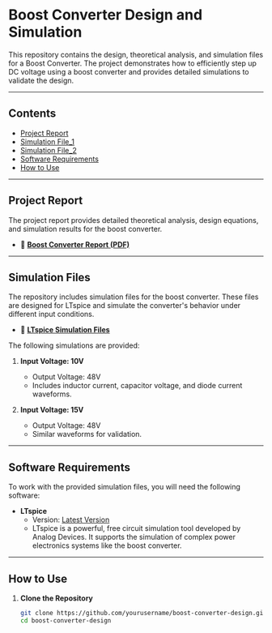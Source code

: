 # Boost Converter Design and Simulation

This repository contains the design, theoretical analysis, and simulation files for a Boost Converter. The project demonstrates how to efficiently step up DC voltage using a boost converter and provides detailed simulations to validate the design.

---

## **Contents**
- [Project Report](https://github.com/HemakanthNatkunaraja/Boost-Converter-Desing/blob/main/Boost%20converter%20design.pdf)
- [Simulation File_1](https://github.com/HemakanthNatkunaraja/Boost-Converter-Desing/blob/main/project_10Vsupply.asc)
- [Simulation File_2](https://github.com/HemakanthNatkunaraja/Boost-Converter-Desing/blob/main/project_15Vsupply.asc)
- [Software Requirements](#software-requirements)
- [How to Use](#how-to-use)

---

## **Project Report**
The project report provides detailed theoretical analysis, design equations, and simulation results for the boost converter.

- 📄 **[Boost Converter Report (PDF)](link-to-pdf-file)**

---

## **Simulation Files**
The repository includes simulation files for the boost converter. These files are designed for LTspice and simulate the converter's behavior under different input conditions.

- 📁 **[LTspice Simulation Files](link-to-simulation-folder)**

The following simulations are provided:
1. **Input Voltage: 10V**  
   - Output Voltage: 48V  
   - Includes inductor current, capacitor voltage, and diode current waveforms.

2. **Input Voltage: 15V**  
   - Output Voltage: 48V  
   - Similar waveforms for validation.

---

## **Software Requirements**

To work with the provided simulation files, you will need the following software:

- **LTspice**
  - Version: [Latest Version](https://www.analog.com/en/design-center/design-tools-and-calculators/ltspice-simulator.html)
  - LTspice is a powerful, free circuit simulation tool developed by Analog Devices. It supports the simulation of complex power electronics systems like the boost converter.

---

## **How to Use**

1. **Clone the Repository**
   ```bash
   git clone https://github.com/yourusername/boost-converter-design.git
   cd boost-converter-design
